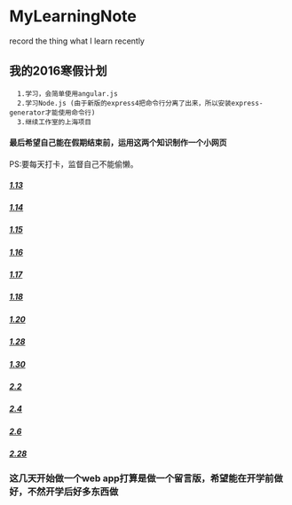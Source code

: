 # MyLearningNote
record the thing what I learn recently
## 我的2016寒假计划

      1.学习，会简单使用angular.js 
      2.学习Node.js (由于新版的express4把命令行分离了出来，所以安装express-generator才能使用命令行)
      3.继续工作室的上海项目
      
#### 最后希望自己能在假期结束前，运用这两个知识制作一个小网页
PS:要每天打卡，监督自己不能偷懒。 

##### [1.13](http://blog.sina.com.cn/s/blog_6943c2590102w79z.html)
##### [1.14](http://blog.sina.com.cn/s/blog_6943c2590102w7ez.html)
##### [1.15](http://blog.sina.com.cn/s/blog_6943c2590102w7k9.html)
##### [1.16](https://github.com/skykobe/MyLearningNote/issues/3)
##### [1.17](https://github.com/skykobe/MyLearningNote/issues/4)
##### [1.18](https://github.com/skykobe/MyLearningNote/issues/5)
##### [1.20](https://github.com/skykobe/MyLearningNote/issues/6)
##### [1.28](https://github.com/skykobe/MyLearningNote/issues/7)
##### [1.30](https://github.com/skykobe/MyLearningNote/issues/8)
##### [2.2](https://github.com/skykobe/MyLearningNote/issues/9)
##### [2.4](https://github.com/skykobe/MyLearningNote/issues/10)
##### [2.6](https://github.com/skykobe/MyLearningNote/issues/11)
##### [2.28](https://github.com/skykobe/MyLearningNote/issues/12)

### 这几天开始做一个web app打算是做一个留言版，希望能在开学前做好，不然开学后好多东西做
